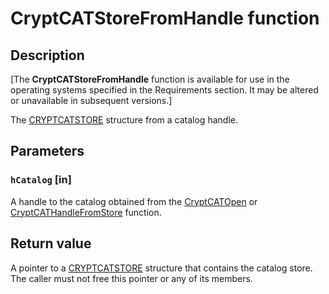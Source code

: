 # CryptCATStoreFromHandle function

## Description

[The **CryptCATStoreFromHandle** function is available for use in the operating systems specified in the Requirements section. It may be altered or unavailable in subsequent versions.]

The [CRYPTCATSTORE](https://learn.microsoft.com/windows/desktop/api/mscat/ns-mscat-cryptcatstore) structure from a catalog handle.

## Parameters

### `hCatalog` [in]

A handle to the catalog obtained from the [CryptCATOpen](https://learn.microsoft.com/windows/desktop/api/mscat/nf-mscat-cryptcatopen) or [CryptCATHandleFromStore](https://learn.microsoft.com/windows/desktop/api/mscat/nf-mscat-cryptcathandlefromstore) function.

## Return value

A pointer to a [CRYPTCATSTORE](https://learn.microsoft.com/windows/desktop/api/mscat/ns-mscat-cryptcatstore) structure that contains the catalog store. The caller must not free this pointer or any of its members.